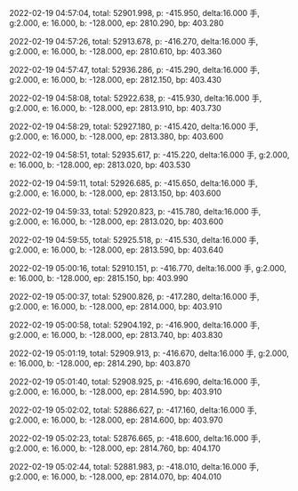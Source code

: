 2022-02-19 04:57:04, total: 52901.998, p: -415.950, delta:16.000 手, g:2.000, e: 16.000, b: -128.000, ep: 2810.290, bp: 403.280

2022-02-19 04:57:26, total: 52913.678, p: -416.270, delta:16.000 手, g:2.000, e: 16.000, b: -128.000, ep: 2810.610, bp: 403.360

2022-02-19 04:57:47, total: 52936.286, p: -415.290, delta:16.000 手, g:2.000, e: 16.000, b: -128.000, ep: 2812.150, bp: 403.430

2022-02-19 04:58:08, total: 52922.638, p: -415.930, delta:16.000 手, g:2.000, e: 16.000, b: -128.000, ep: 2813.910, bp: 403.730

2022-02-19 04:58:29, total: 52927.180, p: -415.420, delta:16.000 手, g:2.000, e: 16.000, b: -128.000, ep: 2813.380, bp: 403.600

2022-02-19 04:58:51, total: 52935.617, p: -415.220, delta:16.000 手, g:2.000, e: 16.000, b: -128.000, ep: 2813.020, bp: 403.530

2022-02-19 04:59:11, total: 52926.685, p: -415.650, delta:16.000 手, g:2.000, e: 16.000, b: -128.000, ep: 2813.150, bp: 403.600

2022-02-19 04:59:33, total: 52920.823, p: -415.780, delta:16.000 手, g:2.000, e: 16.000, b: -128.000, ep: 2813.020, bp: 403.600

2022-02-19 04:59:55, total: 52925.518, p: -415.530, delta:16.000 手, g:2.000, e: 16.000, b: -128.000, ep: 2813.590, bp: 403.640

2022-02-19 05:00:16, total: 52910.151, p: -416.770, delta:16.000 手, g:2.000, e: 16.000, b: -128.000, ep: 2815.150, bp: 403.990

2022-02-19 05:00:37, total: 52900.826, p: -417.280, delta:16.000 手, g:2.000, e: 16.000, b: -128.000, ep: 2814.000, bp: 403.910

2022-02-19 05:00:58, total: 52904.192, p: -416.900, delta:16.000 手, g:2.000, e: 16.000, b: -128.000, ep: 2813.740, bp: 403.830

2022-02-19 05:01:19, total: 52909.913, p: -416.670, delta:16.000 手, g:2.000, e: 16.000, b: -128.000, ep: 2814.290, bp: 403.870

2022-02-19 05:01:40, total: 52908.925, p: -416.690, delta:16.000 手, g:2.000, e: 16.000, b: -128.000, ep: 2814.590, bp: 403.910

2022-02-19 05:02:02, total: 52886.627, p: -417.160, delta:16.000 手, g:2.000, e: 16.000, b: -128.000, ep: 2814.600, bp: 403.970

2022-02-19 05:02:23, total: 52876.665, p: -418.600, delta:16.000 手, g:2.000, e: 16.000, b: -128.000, ep: 2814.760, bp: 404.170

2022-02-19 05:02:44, total: 52881.983, p: -418.010, delta:16.000 手, g:2.000, e: 16.000, b: -128.000, ep: 2814.070, bp: 404.010